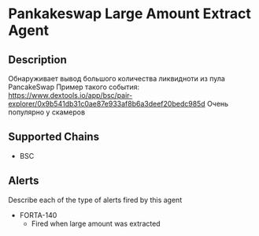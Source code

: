 # Pankakeswap Large Amount Extract Agent

## Description
Обнаруживает вывод большого количества ликвидноти из пула PancakeSwap
Пример такого события:
https://www.dextools.io/app/bsc/pair-explorer/0x9b541db31c0ae87e933af8b6a3deef20bedc985d
Очень популярно у скамеров
## Supported Chains

- BSC

## Alerts

Describe each of the type of alerts fired by this agent

- FORTA-140
  - Fired when large amount was extracted 
 